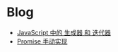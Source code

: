 # Blog

- [JavaScript 中的 生成器 和 迭代器](https://github.com/L-42/Blog/issues/1)
- [Promise 手动实现](https://github.com/L-42/Blog/issues/2)
